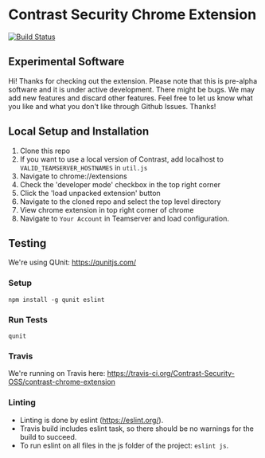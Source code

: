 # Contrast Security Chrome Extension

[![Build Status](https://travis-ci.org/Contrast-Security-OSS/contrast-chrome-extension.svg?branch=master)](https://travis-ci.org/Contrast-Security-OSS/contrast-chrome-extension)

## Experimental Software

Hi! Thanks for checking out the extension. Please note that this is pre-alpha software and it is under active development. There might be bugs. We may add new features and discard other features. Feel free to let us know what you like and what you don't like through Github Issues. Thanks!

## Local Setup and Installation

1. Clone this repo
2. If you want to use a local version of Contrast, add localhost to `VALID_TEAMSERVER_HOSTNAMES` in `util.js`
3. Navigate to chrome://extensions
4. Check the 'developer mode' checkbox in the top right corner
5. Click the 'load unpacked extension' button
6. Navigate to the cloned repo and select the top level directory
7. View chrome extension in top right corner of chrome
8. Navigate to `Your Account` in Teamserver and load configuration.

## Testing

We're using QUnit: https://qunitjs.com/

### Setup

`npm install -g qunit eslint`

### Run Tests

`qunit`

### Travis

We're running on Travis here: https://travis-ci.org/Contrast-Security-OSS/contrast-chrome-extension

### Linting
* Linting is done by eslint (https://eslint.org/).
* Travis build includes eslint task, so there should be no warnings for the build to succeed.
* To run eslint on all files in the js folder of the project: ``` eslint js ```.
